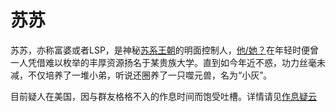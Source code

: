 # 苏苏
苏苏，亦称富婆或者LSP，是神秘[苏系王朝]()的明面控制人，[他/她？](/02%20About%20susu/真实性别.md)在年轻时便曾一人凭借难以枚举的丰厚资源扬名于某贵族大学。直到如今年近不惑，功力丝毫未减，不仅培养了一堆小弟，听说还圈养了一只噬元兽，名为“小灰”。

目前疑人在美国，因与群友格格不入的作息时间而饱受吐槽。详情请见[作息疑云](/02%20About%20susu/作息疑云.md)

